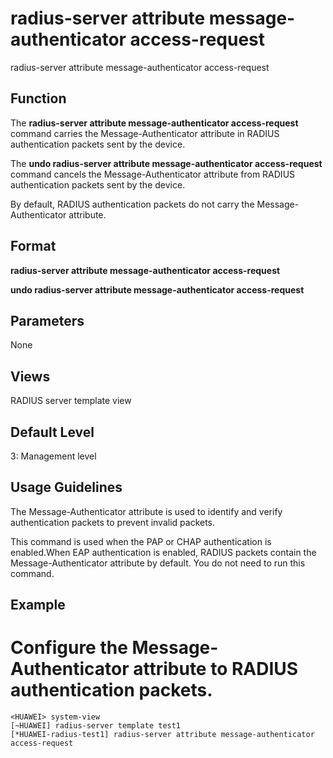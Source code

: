 radius-server attribute message-authenticator access-request
============================================================

radius-server attribute message-authenticator access-request

Function
--------

The **radius-server attribute message-authenticator access-request** command carries the Message-Authenticator attribute in RADIUS authentication packets sent by the device.

The **undo radius-server attribute message-authenticator access-request** command cancels the Message-Authenticator attribute from RADIUS authentication packets sent by the device.

By default, RADIUS authentication packets do not carry the Message-Authenticator attribute.



Format
------

**radius-server attribute message-authenticator access-request**

**undo radius-server attribute message-authenticator access-request**



Parameters
----------

None


Views
-----

RADIUS server template view



Default Level
-------------

3: Management level



Usage Guidelines
----------------

The Message-Authenticator attribute is used to identify and verify authentication packets to prevent invalid packets.

This command is used when the PAP or CHAP authentication is enabled.When EAP authentication is enabled, RADIUS packets contain the Message-Authenticator attribute by default. You do not need to run this command.

Example
-------

# Configure the Message-Authenticator attribute to RADIUS authentication packets.
```
<HUAWEI> system-view
[~HUAWEI] radius-server template test1
[*HUAWEI-radius-test1] radius-server attribute message-authenticator access-request

```